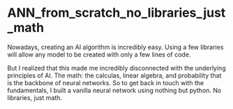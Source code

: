 # ANN_from_scratch_no_libraries_just_math
Nowadays, creating an AI algorithm is incredibly easy. Using a few libraries will allow any model to be created with only a few lines of code.

But I realized that this made me incredibly disconnected with the underlying principles of AI. The math: the calculas, linear algebra, and probability that is the backbone of neural networks. So to get back in touch with the fundamentals, I built a vanilla neural network using nothing but python. No libraries, just math.
